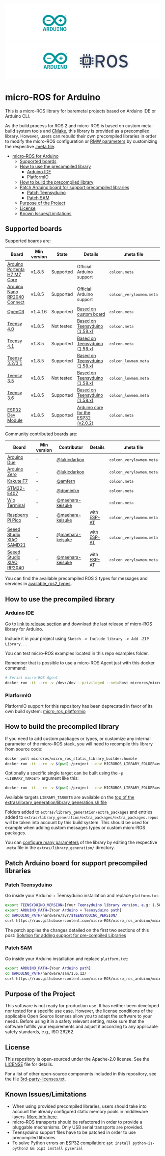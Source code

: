![banner](.images/banner-dark-theme.png#gh-dark-mode-only)
![banner](.images/banner-light-theme.png#gh-light-mode-only)

# micro-ROS for Arduino

This is a micro-ROS library for baremetal projects based on Arduino IDE or Arduino CLI.

As the build process for ROS 2 and micro-ROS is based on custom meta-build system tools and [CMake](https://cmake.org/), this library is provided as a precompiled library. However, users can rebuild their own precompiled libraries in order to modify the micro-ROS configuration or [RMW parameters](https://micro.ros.org/docs/tutorials/advanced/microxrcedds_rmw_configuration/) by customizing the respective [.meta file](https://github.com/micro-ROS/micro_ros_arduino/tree/main/extras/library_generation).

- [micro-ROS for Arduino](#micro-ros-for-arduino)
  - [Supported boards](#supported-boards)
  - [How to use the precompiled library](#how-to-use-the-precompiled-library)
    - [Arduino IDE](#arduino-ide)
    - [PlatformIO](#platformio)
  - [How to build the precompiled library](#how-to-build-the-precompiled-library)
  - [Patch Arduino board for support precompiled libraries](#patch-arduino-board-for-support-precompiled-libraries)
    - [Patch Teensyduino](#patch-teensyduino)
    - [Patch SAM](#patch-sam)
  - [Purpose of the Project](#purpose-of-the-project)
  - [License](#license)
  - [Known Issues/Limitations](#known-issueslimitations)

## Supported boards

Supported boards are:

| Board                                                                                                       | Min version | State      | Details                                                                                              | .meta file               |
| ----------------------------------------------------------------------------------------------------------- | ----------- | ---------- | ---------------------------------------------------------------------------------------------------- | ------------------------ |
| [Arduino Portenta H7 M7 Core](https://store.arduino.cc/portenta-h7)                                         | v1.8.5      | Supported  | Official Arduino support                                                                             | `colcon.meta`            |
| [Arduino Nano RP2040 Connect](https://docs.arduino.cc/hardware/nano-rp2040-connect)                         | v1.8.5      | Supported  | Official Arduino support                                                                             | `colcon_verylowmem.meta` |
| [OpenCR](https://emanual.robotis.com/docs/en/parts/controller/opencr10/)                                    | v1.4.16     | Supported  | [Based on custom board](https://emanual.robotis.com/docs/en/parts/controller/opencr10/#arduino-ide)  | `colcon.meta`            |
| [Teensy 4.0](https://www.pjrc.com/store/teensy40.html)                                                      | v1.8.5      | Not tested | [Based on Teensyduino (1.58.x)](https://www.pjrc.com/arduino-ide-2-0-0-teensy-support/)                       | `colcon.meta`            |
| [Teensy 4.1](https://www.pjrc.com/store/teensy41.html)                                                      | v1.8.5      | Supported  | [Based on Teensyduino (1.58.x)](https://www.pjrc.com/arduino-ide-2-0-0-teensy-support/)                       | `colcon.meta`            |
| [Teensy 3.2/3.1](https://www.pjrc.com/store/teensy32.html)                                                  | v1.8.5      | Supported  | [Based on Teensyduino (1.58.x)](https://www.pjrc.com/arduino-ide-2-0-0-teensy-support/)                       | `colcon_lowmem.meta`     |
| [Teensy 3.5](https://www.pjrc.com/store/teensy35.html)                                                      | v1.8.5      | Not tested | [Based on Teensyduino (1.58.x)](https://www.pjrc.com/arduino-ide-2-0-0-teensy-support/)                       | `colcon_lowmem.meta`     |
| [Teensy 3.6](https://www.pjrc.com/store/teensy36.html)                                                      | v1.8.5      | Supported  | [Based on Teensyduino (1.58.x)](https://www.pjrc.com/arduino-ide-2-0-0-teensy-support/)                       | `colcon_lowmem.meta`     |
| [ESP32 Dev Module](https://docs.espressif.com/projects/arduino-esp32/en/latest/boards/ESP32-DevKitC-1.html) | v1.8.5      | Supported  | [Arduino core for the ESP32 (v2.0.2)](https://github.com/espressif/arduino-esp32/releases/tag/2.0.2) | `colcon.meta`            |

Community contributed boards are:

| Board                                                                                    | Min version | Contributor                                            | Details                                                                   | .meta file               |
| ---------------------------------------------------------------------------------------- | ----------- | ------------------------------------------------------ | ------------------------------------------------------------------------- | ------------------------ |
| [Arduino Due](https://store.arduino.cc/arduino-due)                                      | -           | [@lukicdarkoo](https://github.com/lukicdarkoo)         |                                                                           | `colcon_verylowmem.meta` |
| [Arduino Zero](https://store.arduino.cc/arduino-zero)                                    | -           | [@lukicdarkoo](https://github.com/lukicdarkoo)         |                                                                           | `colcon_verylowmem.meta` |
| [Kakute F7](http://www.holybro.com/product/kakute-f7-aio-v1-5/)                          | -           | [@amfern](https://github.com/amfern)                   |                                                                           | `colcon.meta`            |
| [STM32-E407](https://www.olimex.com/Products/ARM/ST/STM32-E407/resources/STM32-E407.pdf) | -           | [@dominikn](https://github.com/dominikn)               |                                                                           | `colcon.meta`            |
| [Wio Terminal](https://wiki.seeedstudio.com/Wio-Terminal-Getting-Started/)               | -           | [@maehara-keisuke](https://github.com/maehara-keisuke) |                                                                           | `colcon.meta`            |
| [Raspberry Pi Pico](https://www.raspberrypi.com/documentation/microcontrollers/)         | -           | [@maehara-keisuke](https://github.com/maehara-keisuke) | with [ESP-AT](https://www.espressif.com/en/products/sdks/esp-at/overview) | `colcon_verylowmem.meta` |
| [Seeed Studio XIAO SAMD21](https://wiki.seeedstudio.com/Seeeduino-XIAO/)                 | -           | [@maehara-keisuke](https://github.com/maehara-keisuke) | with [ESP-AT](https://www.espressif.com/en/products/sdks/esp-at/overview) | `colcon_verylowmem.meta` |
| [Seeed Studio XIAO RP2040](https://wiki.seeedstudio.com/XIAO-RP2040/)                    | -           | [@maehara-keisuke](https://github.com/maehara-keisuke) | with [ESP-AT](https://www.espressif.com/en/products/sdks/esp-at/overview) | `colcon_verylowmem.meta` |

You can find the available precompiled ROS 2 types for messages and services in [available_ros2_types](available_ros2_types).

## How to use the precompiled library

### Arduino IDE

Go to [link to release section](https://github.com/micro-ROS/micro_ros_arduino/releases) and download the last release of micro-ROS library for Arduino.

Include it in your project using `Sketch -> Include library -> Add .ZIP Library...`

You can test micro-ROS examples located in this repo examples folder.

Remember that is possible to use a micro-ROS Agent just with this docker command:

```bash
# Serial micro-ROS Agent
docker run -it --rm -v /dev:/dev --privileged --net=host microros/micro-ros-agent:humble serial --dev [YOUR BOARD PORT] -v6
```
### PlatformIO

PlatformIO support for this repository has been deprecated in favor of its own build system: [micro_ros_platformio](https://github.com/micro-ROS/micro_ros_platformio)

## How to build the precompiled library

If you need to add custom packages or types, or customize any internal parameter of the micro-ROS stack, you will need to recompile this library from source code:

```bash
docker pull microros/micro_ros_static_library_builder:humble
docker run -it --rm -v $(pwd):/project --env MICROROS_LIBRARY_FOLDER=extras microros/micro_ros_static_library_builder:humble
```

Optionally a specific single target can be built using the `-p <LIBRARY_TARGET>` argument like this:

```bash
docker run -it --rm -v $(pwd):/project --env MICROROS_LIBRARY_FOLDER=extras microros/micro_ros_static_library_builder:humble -p <LIBRARY_TARGET>
```

Available targets `LIBRARY_TARGETS` are available on the [top of the extras/library_generation/library_generation.sh file](https://github.com/micro-ROS/micro_ros_arduino/blob/main/extras/library_generation/library_generation.sh#L13-L24)

Folders added to `extras/library_generation/extra_packages` and entries added to `extras/library_generation/extra_packages/extra_packages.repos` will be taken into account by this build system.
This should be used for example when adding custom messages types or custom micro-ROS packages.

You can [configure many parameters](https://micro.ros.org/docs/tutorials/advanced/microxrcedds_rmw_configuration/) of the library by editing the respective `.meta` file in the `extras/library_generation/` directory.

## Patch Arduino board for support precompiled libraries
### Patch Teensyduino

Go inside your Arduino + Teensyduino installation and replace `platform.txt`:

```bash
export TEENSYDUINO_VERSION=[Your Teensyduino library version, e.g: 1.58.0]
export ARDUINO_PATH=[Your Arduino + Teensyduino path]
cd $ARDUINO_PATH/hardware/avr/$TEENSYDUINO_VERSION/
curl https://raw.githubusercontent.com/micro-ROS/micro_ros_arduino/main/extras/patching_boards/platform_teensy.txt > platform.txt
```

The patch applies the changes detailed on the first two sections of this post: [Solution for adding support for pre-compiled Libraries](https://forum.pjrc.com/threads/63256-Solution-for-adding-support-for-pre-compiled-Libraries)

### Patch SAM

Go inside your Arduino installation and replace `platform.txt`:

```bash
export ARDUINO_PATH=[Your Arduino path]
cd $ARDUINO_PATH/hardware/sam/1.6.12/
curl https://raw.githubusercontent.com/micro-ROS/micro_ros_arduino/main/extras/patching_boards/platform_arduinocore_sam.txt > platform.txt
```

## Purpose of the Project

This software is not ready for production use. It has neither been developed nor
tested for a specific use case. However, the license conditions of the
applicable Open Source licenses allow you to adapt the software to your needs.
Before using it in a safety relevant setting, make sure that the software
fulfills your requirements and adjust it according to any applicable safety
standards, e.g., ISO 26262.

## License

This repository is open-sourced under the Apache-2.0 license. See the [LICENSE](LICENSE) file for details.

For a list of other open-source components included in this repository,
see the file [3rd-party-licenses.txt](3rd-party-licenses.txt).

## Known Issues/Limitations

- When using provided precompiled libraries, users should take into account the already configured static memory pools in middleware layers. [More info here](https://micro.ros.org/docs/tutorials/advanced/microxrcedds_rmw_configuration/).
- micro-ROS transports should be refactored in order to provide a pluggable mechanisms. Only USB serial transports are provided.
- Teensyduino support files have to be patched in order to use precompiled libraries.
- To solve Python errors on ESP32 compilation: `apt install python-is-python3 && pip3 install pyserial`
